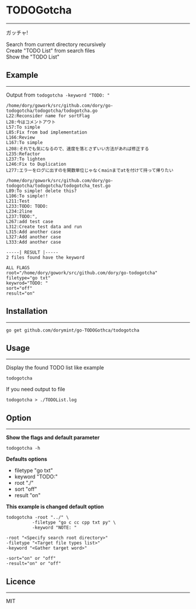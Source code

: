 # TODOGotcha
---
ガッチャ!  

Search from current directory recursively  
Create "TODO List" from search files  
Show the "TODO List"  

## Example
---
Output from ```todogotcha -keyword "TODO: "```  
```
/home/dory/gowork/src/github.com/dory/go-todogotcha/todogotcha/todogotcha.go
L22:Reconsider name for sortFlag
L28:今はコメントアウト
L57:To simple
L85:Fix from bad implementation
L166:Review
L167:To simple
L208:それでも気になるので、速度を落とさずいい方法があれば修正する
L235:Refactor
L237:To lighten
L246:Fix to Duplication
L277:エラーをログに出すのを関数単位じゃなくmainまでatを付けて持って帰りたい

/home/dory/gowork/src/github.com/dory/go-todogotcha/todogotcha/todogotcha_test.go
L89:To simple! delete this?
L106:To simple!!
L211:Test
L233:TODO: TODO:
L234:2line
L237:TODO:",
L267:add test case
L312:Create test data and run
L315:Add another case
L327:Add another case
L333:Add another case

-----| RESULT |-----
2 files found have the keyword

ALL FLAGS
root="/home/dory/gowork/src/github.com/dory/go-todogotcha"
filetype="go txt"
keywrod="TODO: "
sort="off"
result="on"

```

## Installation
---
```
go get github.com/dorymint/go-TODOGothca/todogotcha
```

## Usage
---
Display the found TODO list like example
```
todogotcha

```

If you need output to file
```
todogotcha > ./TODOList.log

```
## Option
---
**Show the flags and default parameter**
```
todogotcha -h

```

**Defaults options**
 - filetype "go txt"
 - keyword "TODO:"
 - root "./"
 - sort "off"
 - result "on"

**This example is changed default option**
```
todogotcha -root "../" \
          -filetype "go c cc cpp txt py" \
          -keyword "NOTE: "

```




```
-root "<Specify search root directory>"
-filetype "<Target file types list>"
-keyword "<Gather target word>"

-sort="on" or "off"
-result="on" or "off"

```

## Licence
---
MIT
